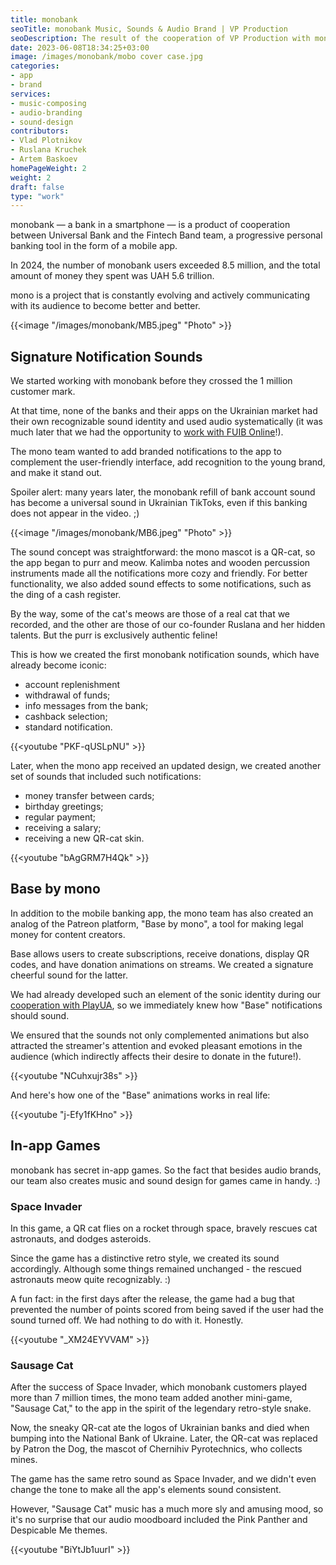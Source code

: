 ```yaml
---
title: monobank
seoTitle: monobank Music, Sounds & Audio Brand | VP Production
seoDescription: The result of the cooperation of VP Production with monobank. We talk about the sound concept, main challenge, and final result.
date: 2023-06-08T18:34:25+03:00
image: /images/monobank/mobo cover case.jpg
categories: 
- app
- brand
services: 
- music-composing
- audio-branding
- sound-design
contributors:
- Vlad Plotnikov
- Ruslana Kruchek
- Artem Baskoev
homePageWeight: 2
weight: 2
draft: false
type: "work"
---
```


monobank — a bank in a smartphone — is a product of cooperation between Universal Bank and the Fintech Band team, a progressive personal banking tool in the form of a mobile app.

In 2024, the number of monobank users exceeded 8.5 million, and the total amount of money they spent was UAH 5.6 trillion.

mono is a project that is constantly evolving and actively communicating with its audience to become better and better.

{{<image "/images/monobank/MB5.jpeg" "Photo"  >}}

## Signature Notification Sounds

We started working with monobank before they crossed the 1 million customer mark. 

At that time, none of the banks and their apps on the Ukrainian market had their own recognizable sound identity and used audio systematically (it was much later that we had the opportunity to [work with FUIB Online](/en/works/pumb-online)!).

The mono team wanted to add branded notifications to the app to complement the user-friendly interface, add recognition to the young brand, and make it stand out.

Spoiler alert: many years later, the monobank refill of bank account sound has become a universal sound in Ukrainian TikToks, even if this banking does not appear in the video. ;)

{{<image "/images/monobank/MB6.jpeg" "Photo"  >}}

The sound concept was straightforward: the mono mascot is a QR-cat, so the app began to purr and meow. Kalimba notes and wooden percussion instruments made all the notifications more cozy and friendly. For better functionality, we also added sound effects to some notifications, such as the ding of a cash register.

By the way, some of the cat's meows are those of a real cat that we recorded, and the other are those of our co-founder Ruslana and her hidden talents. But the purr is exclusively authentic feline!

This is how we created the first monobank notification sounds, which have already become iconic:

- account replenishment
- withdrawal of funds;
- info messages from the bank;
- cashback selection;
- standard notification.

{{<youtube "PKF-qUSLpNU" >}}

Later, when the mono app received an updated design, we created another set of sounds that included such notifications:

- money transfer between cards;
- birthday greetings;
- regular payment;
- receiving a salary;
- receiving a new QR-cat skin.

{{<youtube "bAgGRM7H4Qk" >}}

## Base by mono

In addition to the mobile banking app, the mono team has also created an analog of the Patreon platform, "Base by mono", a tool for making legal money for content creators.

Base allows users to create subscriptions, receive donations, display QR codes, and have donation animations on streams. We created a signature cheerful sound for the latter.

We had already developed such an element of the sonic identity during our [cooperation with PlayUA](/en/works/playua), so we immediately knew how "Base" notifications should sound. 

We ensured that the sounds not only complemented animations but also attracted the streamer's attention and evoked pleasant emotions in the audience (which indirectly affects their desire to donate in the future!).

{{<youtube "NCuhxujr38s" >}}

And here's how one of the "Base" animations works in real life:

{{<youtube "j-Efy1fKHno" >}}

## In-app Games

monobank has secret in-app games. So the fact that besides audio brands, our team also creates music and sound design for games came in handy. :)

### Space Invader

In this game, a QR cat flies on a rocket through space, bravely rescues cat astronauts, and dodges asteroids.

Since the game has a distinctive retro style, we created its sound accordingly. Although some things remained unchanged - the rescued astronauts meow quite recognizably. :)

A fun fact: in the first days after the release, the game had a bug that prevented the number of points scored from being saved if the user had the sound turned off. We had nothing to do with it. Honestly.

{{<youtube "_XM24EYVVAM" >}}

### Sausage Cat

After the success of Space Invader, which monobank customers played more than 7 million times, the mono team added another mini-game, "Sausage Cat," to the app in the spirit of the legendary retro-style snake.

Now, the sneaky QR-cat ate the logos of Ukrainian banks and died when bumping into the National Bank of Ukraine. Later, the QR-cat was replaced by Patron the Dog, the mascot of Chernihiv Pyrotechnics, who collects mines.

The game has the same retro sound as Space Invader, and we didn't even change the tone to make all the app's elements sound consistent.

However, "Sausage Cat" music has a much more sly and amusing mood, so it's no surprise that our audio moodboard included the Pink Panther and Despicable Me themes.

{{<youtube "BiYtJb1uurI" >}}